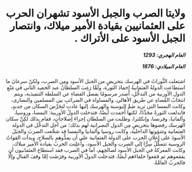 <h1 dir="rtl">ولايتا الصرب والجبل الأسود تشهران الحرب على العثمانيين بقيادة الأمير ميلاك، وانتصار الجبل الأسود على الأتراك  .</h1>

<h5 dir="rtl">العام الهجري:  1293

العام الميلادي: 1876

</h5>

<p dir="rtl">اشتعلت الثَّوراتُ في الهرسك بتحريضٍ من الجبل الأسود ومِن الصرب، ولكنْ سرعانَ ما استطاعت الدولةُ العثمانيةُ إخمادَ الثورة، ولَمَّا رَغِبَ السلطانُ عبد الحميد الثاني في مَنْعِ الدول الأوربية من التدخُّلِ، أصدر مرسومًا بفصل القضاءِ عن السلطة التنفيذية، ويتم انتخابُ القُضاةِ عن طريق الأهالي، والمساواة في الضرائبِ بين المسلمين والنصارى، وكانت النمسا التي تريد ضَمَّ البوسنة والهرسك إليها عادت لتحَرِّضَ السكان من جديدٍ، فاندلعت الثورةُ مجَدِّدًا، لكنها أُخمدت أيضًا، فتدخلت الدولُ الأوربية: النمسا، وروسيا، وألمانيا، وفرنسا، وإنكلترا، وطلبت من السلطان إجراءَ إصلاحاتٍ، فقام بذلك لكِنَّ سكان الهرسك رفضوها بتحريضٍ مِن الدول النصرانية لهم بذلك؛ من أجل التدخُّل في الدولة العثمانية وشؤونِها الداخلية، وكانت روسيا وألمانيا والنمسا قد شجَّعت الصربَ والجبَلَ الأسودَ على إعلانِ الحرب على الدولة العثمانية على أن يمدُّوهم بالسلاحِ، وبدأت القواتُ الروسية تتسلَّلُ سِرًّا إلى الصرب والجبل الأسود، وأُعلِنت الحربُ بقيادة الأمير ميلاك، وكانت المعركةُ في الجبل الأسود لصالحِهم، أما في الصرب فقد استطاع العثمانيون أن يقمَعوهم ثم قمَعوا حلفاءَهم أيضًا، فتدخلت الدولُ الأوربية وفرَضَت إمَّا وقفَ القتالِ وإلَّا فالحربُ العامَّةُ.</p></br>
